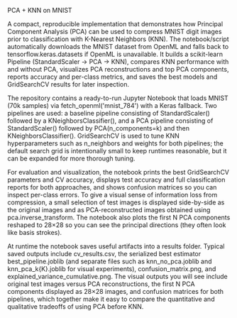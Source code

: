 PCA + KNN on MNIST

A compact, reproducible implementation that demonstrates how Principal Component Analysis (PCA) can be used to compress MNIST digit images prior to classification with K-Nearest Neighbors (KNN). The notebook/script automatically downloads the MNIST dataset from OpenML and falls back to tensorflow.keras.datasets if OpenML is unavailable. It builds a scikit-learn Pipeline (StandardScaler → PCA → KNN), compares KNN performance with and without PCA, visualizes PCA reconstructions and top PCA components, reports accuracy and per-class metrics, and saves the best models and GridSearchCV results for later inspection.

The repository contains a ready-to-run Jupyter Notebook that loads MNIST (70k samples) via fetch_openml('mnist_784') with a Keras fallback. Two pipelines are used: a baseline pipeline consisting of StandardScaler() followed by a KNeighborsClassifier(), and a PCA pipeline consisting of StandardScaler() followed by PCA(n_components=k) and then KNeighborsClassifier(). GridSearchCV is used to tune KNN hyperparameters such as n_neighbors and weights for both pipelines; the default search grid is intentionally small to keep runtimes reasonable, but it can be expanded for more thorough tuning.

For evaluation and visualization, the notebook prints the best GridSearchCV parameters and CV accuracy, displays test accuracy and full classification reports for both approaches, and shows confusion matrices so you can inspect per-class errors. To give a visual sense of information loss from compression, a small selection of test images is displayed side-by-side as the original images and as PCA-reconstructed images obtained using pca.inverse_transform. The notebook also plots the first N PCA components reshaped to 28×28 so you can see the principal directions (they often look like basis strokes).

At runtime the notebook saves useful artifacts into a results folder. Typical saved outputs include cv_results.csv, the serialized best estimator best_pipeline.joblib (and separate files such as knn_no_pca.joblib and knn_pca_k{K}.joblib for visual experiments), confusion_matrix.png, and explained_variance_cumulative.png. The visual outputs you will see include original test images versus PCA reconstructions, the first N PCA components displayed as 28×28 images, and confusion matrices for both pipelines, which together make it easy to compare the quantitative and qualitative tradeoffs of using PCA before KNN.
